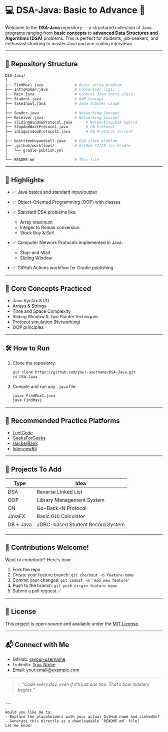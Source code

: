  # 💻 DSA-Java: Basic to Advance 🚀

Welcome to the **DSA-Java** repository — a structured collection of Java programs ranging from **basic concepts** to **advanced Data Structures and Algorithms (DSA)** problems. This is perfect for students, job-seekers, and enthusiasts looking to master Java and ace coding interviews.

---

## 📁 Repository Structure

```bash
DSA-Java/
│
├── FindMax1.java              # Basic array problem
├── IntToRoman.java            # Conversion logic
├── Main.java                  # General Java entry class
├── Student.java               # OOP Concept
├── TakeInput.java             # Java Scanner usage
│
├── Sender.java                # Networking Concept
├── Receiver.java              # Networking Concept
├── SlidingWindowProtocol.java      # Networking/DSA hybrid
├── StopAndWaitProtocol.java        # CN Protocol
├── idingwindowProtocol1.java       # CN Protocol Variant
│
├── besttimebuyandsell.java    # DSA stock problem
├── .github/workflows/         # GitHub CI/CD for Gradle
│   └── gradle-publish.yml
│
└── README.md                  # This file
````

---

## 🚀 Highlights

* ✅ Java basics and standard input/output
* ✅ Object-Oriented Programming (OOP) with classes
* ✅ Standard DSA problems like:

  * Array maximum
  * Integer to Roman conversion
  * Stock Buy & Sell
* ✅ Computer Network Protocols implemented in Java:

  * Stop-and-Wait
  * Sliding Window
* ✅ GitHub Actions workflow for Gradle publishing

---

## 🧠 Core Concepts Practiced

* Java Syntax & I/O
* Arrays & Strings
* Time and Space Complexity
* Sliding Window & Two Pointer techniques
* Protocol simulation (Networking)
* OOP principles

---

## 🛠️ How to Run

1. Clone the repository:

   ```bash
   git clone https://github.com/your-username/DSA-Java.git
   cd DSA-Java
   ```

2. Compile and run any `.java` file:

   ```bash
   javac FindMax1.java
   java FindMax1
   ```

---

## 📌 Recommended Practice Platforms

* [LeetCode](https://leetcode.com/)
* [GeeksForGeeks](https://www.geeksforgeeks.org/)
* [HackerRank](https://www.hackerrank.com/)
* [InterviewBit](https://www.interviewbit.com/)

---

## 🧪 Projects To Add

| Type      | Idea                             |
| --------- | -------------------------------- |
| DSA       | Reverse Linked List              |
| OOP       | Library Management System        |
| CN        | Go-Back-N Protocol               |
| JavaFX    | Basic GUI Calculator             |
| DB + Java | JDBC-based Student Record System |

---

## 🤝 Contributions Welcome!

Want to contribute? Here's how:

1. Fork the repo
2. Create your feature branch: `git checkout -b feature-name`
3. Commit your changes: `git commit -m 'Add new feature'`
4. Push to the branch: `git push origin feature-name`
5. Submit a pull request ✅

---

## 📜 License

This project is open-source and available under the [MIT License](LICENSE).

---

## 📬 Connect with Me

* GitHub: [@your-username](https://github.com/Aiden781Xx)
* LinkedIn: [Your Name](https://www.linkedin.com/in/shivam-sharma-193226311)
* Email: [your.email@example.com](mailto:your.email@shivambhardwaj750000@gmail.com)

---

> 💡 *“Code every day, even if it’s just one line. That’s how mastery begins.”*

```

---

Would you like me to:
- Replace the placeholders with your actual GitHub name and LinkedIn?
- Generate this directly as a downloadable `README.md` file?
Let me know!
```
